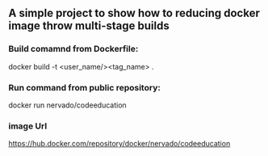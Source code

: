 ## A simple project to show how to reducing docker image throw multi-stage builds

### Build comamnd from Dockerfile:

docker build -t <user_name/><tag_name> .

### Run command from public repository:

docker run nervado/codeeducation

### image Url

https://hub.docker.com/repository/docker/nervado/codeeducation

